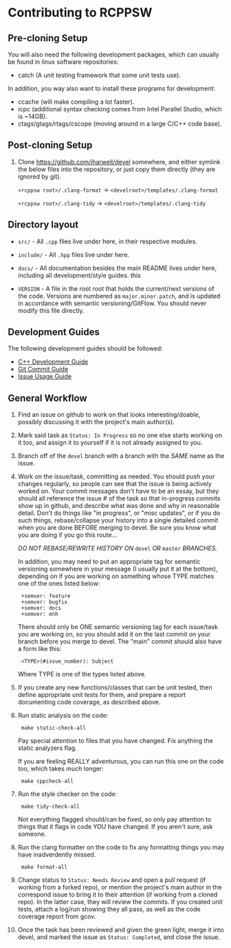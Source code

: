 # Contributing to RCPPSW

## Pre-cloning Setup

You will also need the following development packages, which can usually be
found in linux software repositories:

- catch (A unit testing framework that some unit tests use).

In addition, you way also want to install these programs for development:

- ccache (will make compiling a lot faster).
- icpc (additional syntax checking comes from Intel Parallel Studio, which is
  ~14GB).
- ctags/gtags/rtags/cscope (moving around in a large C/C++ code base).

## Post-cloning Setup

1. Clone https://github.com/jharwell/devel somewhere, and either symlink the
   below files into the repository, or just copy them directly (they are ignored
   by git).

   `<rcppsw root>/.clang-format` -> `<develroot>/templates/.clang-format`

   `<rcppsw root>/.clang-tidy` -> `<develroot>/templates/.clang-tidy`

## Directory layout

- `src/` - All `.cpp` files live under here, in their respective modules.

- `include/` - All `.hpp` files live under here.

- `docs/` - All documentation besides the main README lives under here,
  including all development/style guides.
this
- `VERSION` - A file in the root root that holds the current/next versions of
  the code. Versions are numbered as `major.minor.patch`, and is updated in
  accordance with semantic versioning/GitFlow. You should never modify this file
  directly.

## Development Guides

The following development guides should be followed:

- [C++ Development Guide](CXX_DEV_GUIDE.md)
- [Git Commit Guide](GIT_COMMIT_GUIDE.md)
- [Issue Usage Guide](ISSUE_GUIDE.md)

## General Workflow

1. Find an issue on github to work on that looks interesting/doable, possibly
   discussing it with the project's main author(s).

2. Mark said task as `Status: In Progress` so no one else starts working on it
   too, and assign it to yourself if it is not already assigned to you.

3. Branch off of the `devel` branch with a branch with the *SAME* name as the
   issue.

4. Work on the issue/task, committing as needed. You should push your changes
   regularly, so people can see that the issue is being actively worked on. Your
   commit messages don't have to be an essay, but they should all reference the
   issue # of the task so that in-progress commits show up in github, and
   describe what was done and why in reasonable detail. Don't do things like "in
   progress", or "misc updates", or if you do such things, rebase/collapse your
   history into a single detailed commit when you are done BEFORE merging to
   devel. Be sure you know what you are doing if you go this route...

   *DO NOT REBASE/REWRITE HISTORY ON* `devel` *OR* `master` *BRANCHES.*

   In addition, you may need to put an appropriate tag for semantic versioning
   somewhere in your message (I usually put it at the bottom), depending on if
   you are working on something whose TYPE matches one of the ones listed below:

        +semver: feature
        +semver: bugfix
        +semver: docs
        +semver: enh

   There should only be ONE semantic versioning tag for each issue/task you are
   working on, so you should add it on the last commit on your branch before you
   merge to devel. The "main" commit should also have a form like this:

        <TYPE>(#issue_number): Subject

   Where TYPE is one of the types listed above.

5. If you create any new functions/classes that can be unit tested, then define
   appropriate unit tests for them, and prepare a report documenting code
   coverage, as described above.

6. Run static analysis on the code:

        make static-check-all

   Pay special attention to files that you have changed. Fix anything the
   static analyzers flag.

   If you are feeling REALLY adventurous, you can run this one on the code too,
   which takes *much* longer:

        make cppcheck-all

7. Run the style checker on the code:

        make tidy-check-all

   Not everything flagged should/can be fixed, so only pay attention to things
   that it flags in code YOU have changed. If you aren't sure, ask someone.

8. Run the clang formatter on the code to fix any formatting things you may have
   inadverdently missed.

        make format-all

9. Change status to `Status: Needs Review` and open a pull request (if working
   from a forked repo), or mention the project's main author in the correspond
   issue to bring it to their attention (if working from a cloned repo). In the
   latter case, they will review the commits. If you created unit tests, attach
   a log/run showing they all pass, as well as the code coverage report from
   gcov.

10. Once the task has been reviewed and given the green light, merge it into
    devel, and marked the issue as `Status: Completed`, and close the issue.
